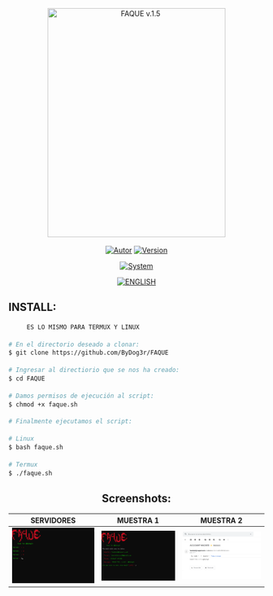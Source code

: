 <p align="center">
<img src="https://i.postimg.cc/6pPQ4MfP/Black-and-White-Natural-Makeup-Logo.png" title="FAQUE v.1.5" width="350px" height="450px">
</p>

<p align="center">
<a href="https://github.com/ByDog3r"><img title="Autor" src="https://img.shields.io/badge/Author-@ByDog3r-blue?style=for-the-badge&logo=github"></a>
<a href=""><img title="Version" src="https://img.shields.io/badge/Version-1.5.0-red?style=for-the-badge&logo="></a>
</p>

<p align="center">
<a href=""><img title="System" src="https://img.shields.io/badge/Supported%20OS-Linux%20&%20termux-orange?style=for-the-badge&logo=linux"></a>

</p>

<p align="center">
<a href="https://github.com/ByDog3r/FAQUE/blob/ByDog3r/README.md"><img title="ENGLISH" src="https://img.shields.io/badge/Translate%20to-ENGLISH-inactive?style=for-the-badge&logo=google-translate"></a>
</p>

## INSTALL: 

```bash
     ES LO MISMO PARA TERMUX Y LINUX

# En el directorio deseado a clonar:
$ git clone https://github.com/ByDog3r/FAQUE

# Ingresar al directiorio que se nos ha creado:
$ cd FAQUE

# Damos permisos de ejecución al script:
$ chmod +x faque.sh

# Finalmente ejecutamos el script:

# Linux
$ bash faque.sh

# Termux
$ ./faque.sh
```

<h2 align="center"> Screenshots: </h2>

|  SERVIDORES    |       MUESTRA 1        |	   MUESTRA 2     |
| -------------- | ---------------------- | ----------------  |  
|![Index](https://github.com/ByDog3r/FAQUE/blob/ByDog3r/.tools/doc/images/servers.png)|![FAQUE](https://github.com/ByDog3r/FAQUE/blob/ByDog3r/.tools/doc/images/message.png)|![MAIL](https://github.com/ByDog3r/FAQUE/blob/ByDog3r/.tools/doc/images/sample.png)|
